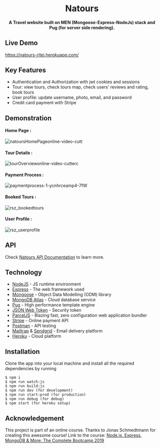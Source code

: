 <h1 align="center">
  Natours
</h1>

<h4 align="center">A Travel website built on MEN (Mongoose-Express-NodeJs) stack and Pug (for server side rendering).</h4>

 <p align="center">


## Live Demo
 https://natours-ritej.herokuapp.com/


## Key Features

* Authentication and Authorization with jwt cookies and sessions
* Tour: view tours, check tours map, check users' reviews and rating, book tours
* User profile: update username, photo, email, and password
* Credit card payment with Stripe


## Demonstration
#### Home Page :
![natoursHomePageonline-video-cutt](https://user-images.githubusercontent.com/58518192/72606801-7ebe0680-3949-11ea-8e88-613f022a64e5.gif)

#### Tour Details :
![tourOverviewonline-video-cutterc](https://user-images.githubusercontent.com/58518192/72606859-a0b78900-3949-11ea-8f0d-ef44c789957b.gif)

#### Payment Process :
![paymentprocess-1-ycnhrceamp4-7fW](https://user-images.githubusercontent.com/58518192/72606973-d9eff900-3949-11ea-9a2e-f84a6581bef3.gif)

#### Booked Tours :
![rsz_bookedtours](https://user-images.githubusercontent.com/58518192/72607747-6a7b0900-394b-11ea-8b9f-5330531ca2eb.png)


#### User Profile :
![rsz_userprofile](https://user-images.githubusercontent.com/58518192/72607635-44edff80-394b-11ea-8943-64c48f6f19aa.png)



## API

Check [Natours API Documentation](https://documenter.getpostman.com/view/8689170/SVmzvwpY?version=latest) to learn more.


## Technology

* [NodeJS](https://nodejs.org/en/) - JS runtime environment
* [Express](http://expressjs.com/) - The web framework used
* [Mongoose](https://mongoosejs.com/) - Object Data Modelling (ODM) library
* [MongoDB Atlas](https://www.mongodb.com/cloud/atlas) - Cloud database service
* [Pug](https://pugjs.org/api/getting-started.html) - High performance template engine
* [JSON Web Token](https://jwt.io/) - Security token
* [ParcelJS](https://parceljs.org/) - Blazing fast, zero configuration web application bundler
* [Stripe](https://stripe.com/) - Online payment API
* [Postman](https://www.getpostman.com/) - API testing
* [Mailtrap](https://mailtrap.io/) & [Sendgrid](https://sendgrid.com/) - Email delivery platform
* [Heroku](https://www.heroku.com/) - Cloud platform


## Installation
Clone the app into your local machine and install all the required dependencies by running
```
$ npm i
$ npm run watch:js
$ npm run build:js
$ npm run dev (for development)
$ npm run start:prod (for production)
$ npm run debug (for debug)
$ npm start (for heroku setup)
```


## Acknowledgement

This project is part of an online course. Thanks to Jonas Schmedtmann for creating this awesome course! Link to the course: [Node.js, Express, MongoDB & More: The Complete Bootcamp 2019](https://www.udemy.com/course/nodejs-express-mongodb-bootcamp/)
